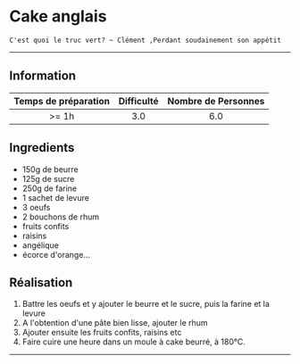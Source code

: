 # Cake anglais

`C'est quoi le truc vert? ~ Clément ,Perdant soudainement son appétit`

---

## Information

| Temps de préparation  | Difficulté    | Nombre de Personnes |
|:---------------------:|:-------------:|:-------------------:|
| >= 1h            | 3.0  | 6.0        |

## Ingredients

- 150g de beurre
- 125g de sucre
- 250g de farine
- 1 sachet de levure
- 3 oeufs
- 2 bouchons de rhum
- fruits confits
- raisins
- angélique
- écorce d'orange...


## Réalisation

1. Battre les oeufs et y ajouter le beurre et le sucre, puis la farine et la levure
1. A l'obtention d'une pâte bien lisse, ajouter le rhum
1. Ajouter ensuite les fruits confits, raisins etc
1. Faire cuire une heure dans un moule à cake beurré, à 180°C.


---


